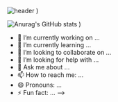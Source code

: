 
![header](https://capsule-render.vercel.app/api?type=wave&color=auto&height=300&section=header&text=Hi%20I\'m_JRototo&fontSize=80)
)


![Anurag's GitHub stats](https://github-readme-stats.vercel.app/api?username=JRototo&show_icons=true&theme=buefy&count_private=true)
)



- 🔭 I’m currently working on ...
- 🌱 I’m currently learning ...
- 👯 I’m looking to collaborate on ...
- 🤔 I’m looking for help with ...
- 💬 Ask me about ...
- 📫 How to reach me: ...
- 😄 Pronouns: ...
- ⚡ Fun fact: ...
-->

